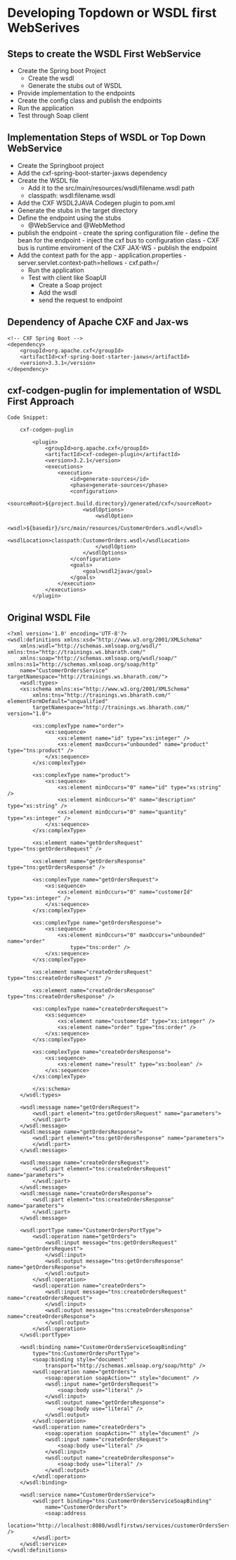 #	Developing Topdown or WSDL first WebSerives

##	Steps to create the WSDL First WebService

- 	Create the Spring boot Project
	- 	Create the wsdl
	- 	Generate the stubs out of WSDL
- 	Provide implementation to the endpoints
- 	Create the config class and publish the endpoints
- 	Run the application
- 	Test through Soap client


##	Implementation Steps of WSDL or Top Down WebService 
- 	Create the Springboot project
- 	Add the cxf-spring-boot-starter-jaxws dependency  
- 	Create the WSDL file
	- 	Add it to the src/main/resources/wsdl/filename.wsdl path
	- 	classpath: wsdl:filename.wsdl
- 	Add the CXF WSDL2JAVA Codegen plugin to pom.xml
- 	Generate the stubs in the target directory
- 	Define the endpoint using the stubs
	- 	@WebService and @WebMethod
- 	publish the endpoint
		- 	create the spring configuration file
		- 	define the bean for the endpoint
		- 	inject the cxf bus to configuration class
			- 	CXF bus is runtime enviroment of the CXF JAX-WS
		- 	publish the endpoint
- 	Add the context path for the app
		- 	application.properties
			- 	server.servlet.context-path=hellows
			- 	cxf.path=/
	- 	Run the application
	- 	Test with client like SoapUI
		- 	Create a Soap project
		- 	Add the wsdl 
		- 	send the request to endpoint 

## Dependency of Apache CXF and Jax-ws

	<!-- CXF Spring Boot -->
	<dependency>
		<groupId>org.apache.cxf</groupId>
		<artifactId>cxf-spring-boot-starter-jaxws</artifactId>
		<version>3.3.1</version>
	</dependency>
		
##	cxf-codgen-puglin for implementation of WSDL First Approach

	Code Snippet:
	
		cxf-codgen-puglin
		
			<plugin>
				<groupId>org.apache.cxf</groupId>
				<artifactId>cxf-codegen-plugin</artifactId>
				<version>3.2.1</version>
				<executions>
					<execution>
						<id>generate-sources</id>
						<phase>generate-sources</phase>
						<configuration>
							<sourceRoot>${project.build.directory}/generated/cxf</sourceRoot>
							<wsdlOptions>
								<wsdlOption>
									<wsdl>${basedir}/src/main/resources/CustomerOrders.wsdl</wsdl>
									<wsdlLocation>classpath:CustomerOrders.wsdl</wsdlLocation>
								</wsdlOption>
							</wsdlOptions>
						</configuration>
						<goals>
							<goal>wsdl2java</goal>
						</goals>
					</execution>
				</executions>
			</plugin>

			
##	Original WSDL File

	<?xml version='1.0' encoding='UTF-8'?>
	<wsdl:definitions xmlns:xsd="http://www.w3.org/2001/XMLSchema"
		xmlns:wsdl="http://schemas.xmlsoap.org/wsdl/" xmlns:tns="http://trainings.ws.bharath.com/"
		xmlns:soap="http://schemas.xmlsoap.org/wsdl/soap/" xmlns:ns1="http://schemas.xmlsoap.org/soap/http"
		name="CustomerOrdersService" targetNamespace="http://trainings.ws.bharath.com/">
		<wsdl:types>
		<xs:schema xmlns:xs="http://www.w3.org/2001/XMLSchema"
			xmlns:tns="http://trainings.ws.bharath.com/" elementFormDefault="unqualified"
			targetNamespace="http://trainings.ws.bharath.com/" version="1.0">

			<xs:complexType name="order">
				<xs:sequence>
					<xs:element name="id" type="xs:integer" />
					<xs:element maxOccurs="unbounded" name="product" type="tns:product" />
				</xs:sequence>
			</xs:complexType>

			<xs:complexType name="product">
				<xs:sequence>
					<xs:element minOccurs="0" name="id" type="xs:string" />
					<xs:element minOccurs="0" name="description" type="xs:string" />
					<xs:element minOccurs="0" name="quantity" type="xs:integer" />
				</xs:sequence>
			</xs:complexType>

			<xs:element name="getOrdersRequest" type="tns:getOrdersRequest" />

			<xs:element name="getOrdersResponse" type="tns:getOrdersResponse" />

			<xs:complexType name="getOrdersRequest">
				<xs:sequence>
					<xs:element minOccurs="0" name="customerId" type="xs:integer" />
				</xs:sequence>
			</xs:complexType>

			<xs:complexType name="getOrdersResponse">
				<xs:sequence>
					<xs:element minOccurs="0" maxOccurs="unbounded" name="order"
						type="tns:order" />
				</xs:sequence>
			</xs:complexType>

			<xs:element name="createOrdersRequest" type="tns:createOrdersRequest" />

			<xs:element name="createOrdersResponse" type="tns:createOrdersResponse" />

			<xs:complexType name="createOrdersRequest">
				<xs:sequence>
					<xs:element name="customerId" type="xs:integer" />
					<xs:element name="order" type="tns:order" />
				</xs:sequence>
			</xs:complexType>

			<xs:complexType name="createOrdersResponse">
				<xs:sequence>
					<xs:element name="result" type="xs:boolean" />
				</xs:sequence>
			</xs:complexType>

			</xs:schema>
		</wsdl:types>

		<wsdl:message name="getOrdersRequest">
			<wsdl:part element="tns:getOrdersRequest" name="parameters">
			</wsdl:part>
		</wsdl:message>
		<wsdl:message name="getOrdersResponse">
			<wsdl:part element="tns:getOrdersResponse" name="parameters">
			</wsdl:part>
		</wsdl:message>

		<wsdl:message name="createOrdersRequest">
			<wsdl:part element="tns:createOrdersRequest" name="parameters">
			</wsdl:part>
		</wsdl:message>
		<wsdl:message name="createOrdersResponse">
			<wsdl:part element="tns:createOrdersResponse" name="parameters">
			</wsdl:part>
		</wsdl:message>

		<wsdl:portType name="CustomerOrdersPortType">
			<wsdl:operation name="getOrders">
				<wsdl:input message="tns:getOrdersRequest" name="getOrdersRequest">
				</wsdl:input>
				<wsdl:output message="tns:getOrdersResponse" name="getOrdersResponse">
				</wsdl:output>
			</wsdl:operation>
			<wsdl:operation name="createOrders">
				<wsdl:input message="tns:createOrdersRequest" name="createOrdersRequest">
				</wsdl:input>
				<wsdl:output message="tns:createOrdersResponse" name="createOrdersResponse">
				</wsdl:output>
			</wsdl:operation>
		</wsdl:portType>

		<wsdl:binding name="CustomerOrdersServiceSoapBinding"
			type="tns:CustomerOrdersPortType">
			<soap:binding style="document"
				transport="http://schemas.xmlsoap.org/soap/http" />
			<wsdl:operation name="getOrders">
				<soap:operation soapAction="" style="document" />
				<wsdl:input name="getOrdersRequest">
					<soap:body use="literal" />
				</wsdl:input>
				<wsdl:output name="getOrdersResponse">
					<soap:body use="literal" />
				</wsdl:output>
			</wsdl:operation>
			<wsdl:operation name="createOrders">
				<soap:operation soapAction="" style="document" />
				<wsdl:input name="createOrdersRequest">
					<soap:body use="literal" />
				</wsdl:input>
				<wsdl:output name="createOrdersResponse">
					<soap:body use="literal" />
				</wsdl:output>
			</wsdl:operation>
		</wsdl:binding>

		<wsdl:service name="CustomerOrdersService">
			<wsdl:port binding="tns:CustomerOrdersServiceSoapBinding"
				name="CustomerOrdersPort">
				<soap:address
					location="http://localhost:8080/wsdlfirstws/services/customerOrdersService" />
			</wsdl:port>
		</wsdl:service>
	</wsdl:definitions>